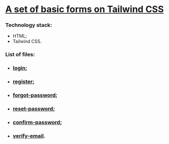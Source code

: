 # [A set of basic forms on Tailwind CSS](https://BilliZane.github.io/security_form_tailwind_css) #

### Technology stack: ###

* HTML;
* Tailwind CSS.

### List of files: ###

* ### [login](https://BilliZane.github.io/security_form_tailwind_css/login.html); ###
* ### [register](https://BilliZane.github.io/security_form_tailwind_css/register.html); ###
* ### [forgot-password](https://BilliZane.github.io/security_form_tailwind_css/forgot-password.html); ###
* ### [reset-password](https://BilliZane.github.io/security_form_tailwind_css/reset-password.html); ###
* ### [confirm-password](https://BilliZane.github.io/security_form_tailwind_css/confirm-password.html); ###
* ### [verify-email](https://BilliZane.github.io/security_form_tailwind_css/verify-email.html). ###
